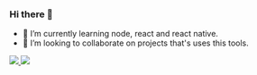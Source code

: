 ### Hi there 👋

<!--
**igordavoli/igordavoli** is a ✨ _special_ ✨ repository because its `README.md` (this file) appears on your GitHub profile.

Here are some ideas to get you started:

- 🔭 I’m currently working on ...
- 🤔 I’m looking for help with ...
- 💬 Ask me about ...
- 📫 How to reach me: ...
- 😄 Pronouns: ...
- ⚡ Fun fact: ...
 -->
- 🌱 I’m currently learning node, react and react native.
- 👯 I’m looking to collaborate on projects that's uses this tools.

<div>
 <a title="Anurag's GitHub stats" href="https://github.com/anuraghazra/github-readme-stats">
   <img src="https://github-readme-stats.vercel.app/api?username=igordavoli&theme=radical" />
 <a>
 <a title="Anurag's GitHub stats" href="https://github.com/anuraghazra/github-readme-stats">
   <img src="https://github-readme-stats.vercel.app/api/top-langs/?username=igordavoli&layout=compact&theme=radical&langs_count=16" />
 <a>
</div>
